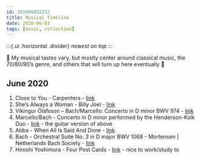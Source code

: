 ```yaml
---
id: 202006032252
title: Musical Timeline
date: 2020-06-03
tags: [music, collection]
---
```

:::{.ui .horizontal .divider}
*newest on top*
:::

🎵 My musical tastes vary, but mostly center around classical music, the 70/80/90’s genre, and others that will turn up here eventually 🎵

## June 2020

1. Close to You - Carpenters - [link](https://youtu.be/jV127kNz0hs)
2. She’s Always a Woman - Billy Joel - [link](https://youtu.be/Cx3QmqV2pHg)
3. Víkingur Ólafsson – Bach/Marcello: Concerto in D minor BWV 974 - [link](https://youtu.be/tJl7f1WGNnw)
4. Marcello/Bach - Concerto in D minor performed by the Henderson-Kolk Duo - [link](https://youtu.be/T_KV16qS9iM) - the guitar version of above
5. Abba - When All Is Said And Done - [link](https://youtu.be/tUh4u-lYEhM)
6. Bach - Orchestral Suite No. 3 in D major BWV 1068 - Mortensen | Netherlands Bach Society - [link](https://youtu.be/oqU4rF_ysQo)
7. Hiroshi Yoshimura - Four Post Cards - [link](https://youtu.be/JiHHR9I3XAc) - nice to work/study to